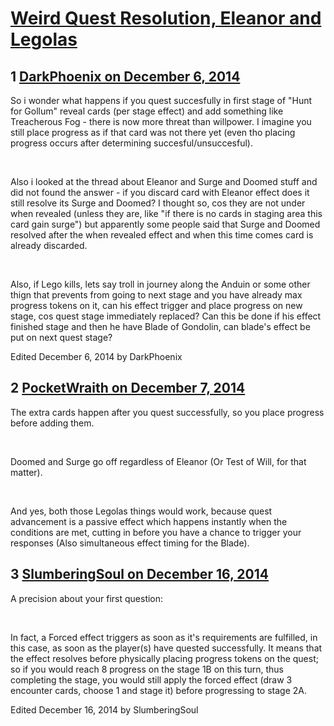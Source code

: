 # [Weird Quest Resolution, Eleanor and Legolas](https://community.fantasyflightgames.com/topic/128566-weird-quest-resolution-eleanor-and-legolas/)

## 1 [DarkPhoenix on December 6, 2014](https://community.fantasyflightgames.com/topic/128566-weird-quest-resolution-eleanor-and-legolas/?do=findComment&comment=1358611)

So i wonder what happens if you quest succesfully in first stage of "Hunt for Gollum" reveal cards (per stage effect) and add something like Treacherous Fog - there is now more threat than willpower. I imagine you still place progress as if that card was not there yet (even tho placing progress occurs after determining succesful/unsuccesful).

 

Also i looked at the thread about Eleanor and Surge and Doomed stuff and did not found the answer - if you discard card with Eleanor effect does it still resolve its Surge and Doomed? I thought so, cos they are not under when revealed (unless they are, like "if there is no cards in staging area this card gain surge") but apparently some people said that Surge and Doomed resolved after the when revealed effect and when this time comes card is already discarded.

 

Also, if Lego kills, lets say troll in journey along the Anduin or some other thign that prevents from going to next stage and you have already max progress tokens on it, can his effect trigger and place progress on new stage, cos quest stage immediately replaced? Can this be done if his effect finished stage and then he have Blade of Gondolin, can blade's effect be put on next quest stage?

Edited December 6, 2014 by DarkPhoenix

## 2 [PocketWraith on December 7, 2014](https://community.fantasyflightgames.com/topic/128566-weird-quest-resolution-eleanor-and-legolas/?do=findComment&comment=1359270)

The extra cards happen after you quest successfully, so you place progress before adding them.

 

Doomed and Surge go off regardless of Eleanor (Or Test of Will, for that matter).

 

And yes, both those Legolas things would work, because quest advancement is a passive effect which happens instantly when the conditions are met, cutting in before you have a chance to trigger your responses (Also simultaneous effect timing for the Blade).

## 3 [SlumberingSoul on December 16, 2014](https://community.fantasyflightgames.com/topic/128566-weird-quest-resolution-eleanor-and-legolas/?do=findComment&comment=1368732)

A precision about your first question:

 

In fact, a Forced effect triggers as soon as it's requirements are fulfilled, in this case, as soon as the player(s) have quested successfully. It means that the effect resolves before physically placing progress tokens on the quest; so if you would reach 8 progress on the stage 1B on this turn, thus completing the stage, you would still apply the forced effect (draw 3 encounter cards, choose 1 and stage it) before progressing to stage 2A.

Edited December 16, 2014 by SlumberingSoul

